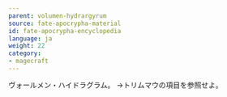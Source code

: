 ```yaml
---
parent: volumen-hydrargyrum
source: fate-apocrypha-material
id: fate-apocrypha-encyclopedia
language: ja
weight: 22
category:
- magecraft
---
```


ヴォールメン・ハイドラグラム。
→トリムマウの項目を参照せよ。
